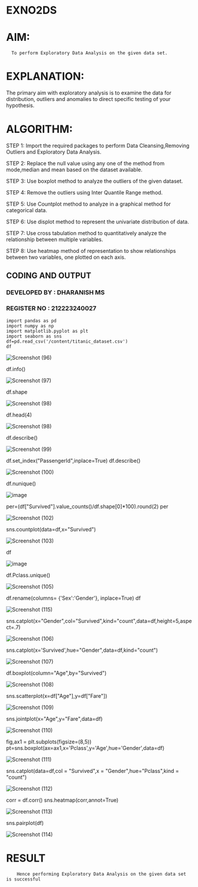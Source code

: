# EXNO2DS
# AIM:
      To perform Exploratory Data Analysis on the given data set.
      
# EXPLANATION:
  The primary aim with exploratory analysis is to examine the data for distribution, outliers and anomalies to direct specific testing of your hypothesis.
  
# ALGORITHM:
STEP 1: Import the required packages to perform Data Cleansing,Removing Outliers and Exploratory Data Analysis.

STEP 2: Replace the null value using any one of the method from mode,median and mean based on the dataset available.

STEP 3: Use boxplot method to analyze the outliers of the given dataset.

STEP 4: Remove the outliers using Inter Quantile Range method.

STEP 5: Use Countplot method to analyze in a graphical method for categorical data.

STEP 6: Use displot method to represent the univariate distribution of data.

STEP 7: Use cross tabulation method to quantitatively analyze the relationship between multiple variables.

STEP 8: Use heatmap method of representation to show relationships between two variables, one plotted on each axis.

## CODING AND OUTPUT
### DEVELOPED BY : DHARANISH MS
### REGISTER NO : 212223240027
```
import pandas as pd
import numpy as np
import matplotlib.pyplot as plt
import seaborn as sns
df=pd.read_csv('/content/titanic_dataset.csv')
df
```
![Screenshot (96)](https://github.com/KayyuruTharani/EXNO2DS/assets/142209319/81451b23-08c5-45af-a00f-7e6a0d238a73)

df.info()

![Screenshot (97)](https://github.com/KayyuruTharani/EXNO2DS/assets/142209319/ba3c2652-9331-4ebe-be87-7d90e5248139)

df.shape

![Screenshot (98)](https://github.com/KayyuruTharani/EXNO2DS/assets/142209319/197c0a74-6bf8-49a5-8346-b4ec4a4fba20)

df.head(4)

![Screenshot (98)](https://github.com/KayyuruTharani/EXNO2DS/assets/142209319/5b03fe5c-b620-4a0e-b02d-ebc0aede1dec)

df.describe()

![Screenshot (99)](https://github.com/KayyuruTharani/EXNO2DS/assets/142209319/a070d1bf-2f77-4890-84b4-220fd511850b)

df.set_index("PassengerId",inplace=True)
df.describe()

![Screenshot (100)](https://github.com/KayyuruTharani/EXNO2DS/assets/142209319/1f744a40-6898-494c-ade2-8cb82fd20c3d)

df.nunique()

![image](https://github.com/KayyuruTharani/EXNO2DS/assets/142209319/6b26e9d5-48a4-4c3b-b4be-8c2d57cb2608)

per=(df["Survived"].value_counts()/df.shape[0]*100).round(2)
per


![Screenshot (102)](https://github.com/KayyuruTharani/EXNO2DS/assets/142209319/2d16121a-04c0-4456-a7ba-7b37c9829cbd)


sns.countplot(data=df,x="Survived")


![Screenshot (103)](https://github.com/KayyuruTharani/EXNO2DS/assets/142209319/e5489847-b053-48a4-b9f9-9d8bfb38f6b8)


df

![image](https://github.com/KayyuruTharani/EXNO2DS/assets/142209319/bbce6bca-d502-4dde-a4ba-a92f3e889428)



df.Pclass.unique()



![Screenshot (105)](https://github.com/KayyuruTharani/EXNO2DS/assets/142209319/dfabb0c4-9a84-4e56-b7a4-bba2ac6c8cdc)


df.rename(columns= {'Sex':'Gender'}, inplace=True)
df


![Screenshot (115)](https://github.com/KayyuruTharani/EXNO2DS/assets/142209319/fa499c3f-47a6-4db8-b07c-cfc2f7f49303)



sns.catplot(x="Gender",col="Survived",kind="count",data=df,height=5,aspect=.7)



![Screenshot (106)](https://github.com/KayyuruTharani/EXNO2DS/assets/142209319/c53a66dd-095d-4afd-a2c9-cacc193bf8b9)


sns.catplot(x='Survived',hue="Gender",data=df,kind="count")


![Screenshot (107)](https://github.com/KayyuruTharani/EXNO2DS/assets/142209319/fe8e7697-d4d7-4a7c-9307-902653faa2d5)



df.boxplot(column="Age",by="Survived")


![Screenshot (108)](https://github.com/KayyuruTharani/EXNO2DS/assets/142209319/59fbffc9-3d17-4cad-ad40-1d17138b07ee)



sns.scatterplot(x=df["Age"],y=df["Fare"])

![Screenshot (109)](https://github.com/KayyuruTharani/EXNO2DS/assets/142209319/6167688c-41f9-4924-a4aa-d59d3c227ca9)


sns.jointplot(x="Age",y="Fare",data=df)


![Screenshot (110)](https://github.com/KayyuruTharani/EXNO2DS/assets/142209319/e2176e26-1d2a-4261-9a07-2f65b8393326)




fig,ax1 = plt.subplots(figsize=(8,5))
pt=sns.boxplot(ax=ax1,x='Pclass',y='Age',hue='Gender',data=df)


![Screenshot (111)](https://github.com/KayyuruTharani/EXNO2DS/assets/142209319/209808e3-b7f8-4999-a32f-df0416efa132)



sns.catplot(data=df,col = "Survived",x = "Gender",hue="Pclass",kind = "count")


![Screenshot (112)](https://github.com/KayyuruTharani/EXNO2DS/assets/142209319/cf4f6469-0b73-4ea3-8527-fb78adb4c085)




corr = df.corr()
sns.heatmap(corr,annot=True)


![Screenshot (113)](https://github.com/KayyuruTharani/EXNO2DS/assets/142209319/051d5460-4f59-428a-afd0-88b82f962071)




sns.pairplot(df)



![Screenshot (114)](https://github.com/KayyuruTharani/EXNO2DS/assets/142209319/a1f5bbe8-823a-405a-9968-e390aa80cf6f)





# RESULT
        Hence performing Exploratory Data Analysis on the given data set is successful
